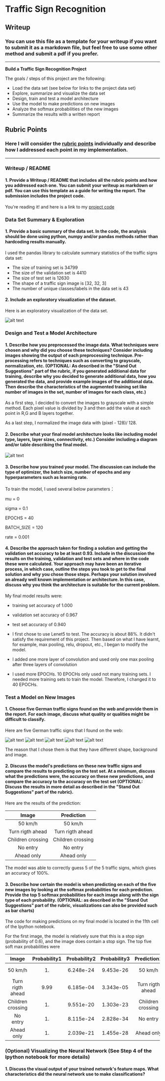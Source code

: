 # **Traffic Sign Recognition** 

## Writeup

### You can use this file as a template for your writeup if you want to submit it as a markdown file, but feel free to use some other method and submit a pdf if you prefer.

---

**Build a Traffic Sign Recognition Project**

The goals / steps of this project are the following:
* Load the data set (see below for links to the project data set)
* Explore, summarize and visualize the data set
* Design, train and test a model architecture
* Use the model to make predictions on new images
* Analyze the softmax probabilities of the new images
* Summarize the results with a written report


[//]: # (Image References)

[image1]: ./my-output/Data_Visualization.png "Visualization"
[image2]: ./my-output/Model_Construction.png "Model"
[image3]: ./my-test/00092.png "Traffic Sign 1"
[image4]: ./my-test/00108.png "Traffic Sign 2"
[image5]: ./my-test/00297.png "Traffic Sign 3"
[image6]: ./my-test/00154.png "Traffic Sign 4"
[image7]: ./my-test/00298.png "Traffic Sign 5"

## Rubric Points
### Here I will consider the [rubric points](https://review.udacity.com/#!/rubrics/481/view) individually and describe how I addressed each point in my implementation.  

---
### Writeup / README

#### 1. Provide a Writeup / README that includes all the rubric points and how you addressed each one. You can submit your writeup as markdown or pdf. You can use this template as a guide for writing the report. The submission includes the project code.

You're reading it! and here is a link to my [project code](https://github.com/Self-Driving-Car/CarND-Traffic-Sign-Classifier-Project/Traffic_Sign_Classifier.ipynb)

### Data Set Summary & Exploration

#### 1. Provide a basic summary of the data set. In the code, the analysis should be done using python, numpy and/or pandas methods rather than hardcoding results manually.

I used the pandas library to calculate summary statistics of the traffic
signs data set:

* The size of training set is 34799
* The size of the validation set is 4410
* The size of test set is 12630
* The shape of a traffic sign image is [32, 32, 3]
* The number of unique classes/labels in the data set is 43

#### 2. Include an exploratory visualization of the dataset.

Here is an exploratory visualization of the data set. 

![alt text][image1]

### Design and Test a Model Architecture

#### 1. Describe how you preprocessed the image data. What techniques were chosen and why did you choose these techniques? Consider including images showing the output of each preprocessing technique. Pre-processing refers to techniques such as converting to grayscale, normalization, etc. (OPTIONAL: As described in the "Stand Out Suggestions" part of the rubric, if you generated additional data for training, describe why you decided to generate additional data, how you generated the data, and provide example images of the additional data. Then describe the characteristics of the augmented training set like number of images in the set, number of images for each class, etc.)

As a first step, I decided to convert the images to grayscale with a simple method. Each pixel value is divided by 3 and then add the value at each point in R,G and B layers together.

As a last step, I normalized the image data with (pixel - 128)/ 128.

#### 2. Describe what your final model architecture looks like including model type, layers, layer sizes, connectivity, etc.) Consider including a diagram and/or table describing the final model.

![alt text][image2]

#### 3. Describe how you trained your model. The discussion can include the type of optimizer, the batch size, number of epochs and any hyperparameters such as learning rate.

To train the model, I used several below parameters：

mu = 0

sigma = 0.1

EPOCHS = 40

BATCH_SIZE = 120

rate = 0.001

#### 4. Describe the approach taken for finding a solution and getting the validation set accuracy to be at least 0.93. Include in the discussion the results on the training, validation and test sets and where in the code these were calculated. Your approach may have been an iterative process, in which case, outline the steps you took to get to the final solution and why you chose those steps. Perhaps your solution involved an already well known implementation or architecture. In this case, discuss why you think the architecture is suitable for the current problem.

My final model results were:
* training set accuracy of 1.000
* validation set accuracy of 0.967
* test set accuracy of 0.940

* I first chose to use Lenet5 to test. The accuracy is about 88%. It didn't satisfy the requirement of this project. Then based on what I have learnt, for example, max pooling, relu, dropout, etc., I began to modify the model.

* I added one more layer of convolution and used only one max pooling after three layers of convolution

* I used more EPOCHs. 10 EPOCHs only used not many training sets. I needed more training sets to train the model. Therefore, I changed it to 40 EPOCHs.

### Test a Model on New Images

#### 1. Choose five German traffic signs found on the web and provide them in the report. For each image, discuss what quality or qualities might be difficult to classify.

Here are five German traffic signs that I found on the web:

![alt text][image3] ![alt text][image4] ![alt text][image5] 
![alt text][image6] ![alt text][image7]

The reason that I chose them is that they have different shape, background and image.

#### 2. Discuss the model's predictions on these new traffic signs and compare the results to predicting on the test set. At a minimum, discuss what the predictions were, the accuracy on these new predictions, and compare the accuracy to the accuracy on the test set (OPTIONAL: Discuss the results in more detail as described in the "Stand Out Suggestions" part of the rubric).

Here are the results of the prediction:

| Image			        | Prediction	      | 
|:-----------------:|:-----------------:| 
| 50 km/h	      		| 50 km/h					 	| 
| Turn rigth ahead  | Turn rigth ahead 	|
| Children crossing	| Children crossing	|
| No entry	      	| No entry					|
| Ahead only			  | Ahead only	      |


The model was able to correctly guess 5 of the 5 traffic signs, which gives an accuracy of 100%. 

#### 3. Describe how certain the model is when predicting on each of the five new images by looking at the softmax probabilities for each prediction. Provide the top 5 softmax probabilities for each image along with the sign type of each probability. (OPTIONAL: as described in the "Stand Out Suggestions" part of the rubric, visualizations can also be provided such as bar charts)

The code for making predictions on my final model is located in the 11th cell of the Ipython notebook.

For the first image, the model is relatively sure that this is a stop sign (probability of 0.6), and the image does contain a stop sign. The top five soft max probabilities were

| Image			        | Probability1| Probability2  | Probability3  |	Prediction1	      | Prediction2 			|	Prediction3		|		                 
|:-----------------:|:-----------:|:-------------:|:-------------:|:-----------------:|:-----------------:|:-------------:| 
| 50 km/h	      		| 1.	        | 6.248e-24	    | 9.453e-26     | 50 km/h   			  | 60 km/h			      | Double curve	| 
| Turn rigth ahead  | 9.99	      | 6.185e-04	    | 3.343e-05     | Turn rigth ahead	| 30 km/h			      | Stop			    |
| Children crossing	| 1.	        | 9.551e-20	    | 1.303e-23     | Children crossing	| Bicycles crossing	| Ahead only	  |
| No entry	      	| 1.	        | 8.115e-24	    | 2.828e-34     | No entry			    | Traffic signals	  | Stop          |
| Ahead only			  | 1.	        | 2.039e-21	    | 1.455e-28     | Ahead only     		| Turn left ahead	  | No passing	  |

### (Optional) Visualizing the Neural Network (See Step 4 of the Ipython notebook for more details)
#### 1. Discuss the visual output of your trained network's feature maps. What characteristics did the neural network use to make classifications?


